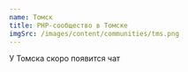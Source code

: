 ```yaml
---
name: Томск
title: PHP-сообщество в Томске
imgSrc: /images/content/communities/tms.png
---
```


У Томска скоро появится чат
